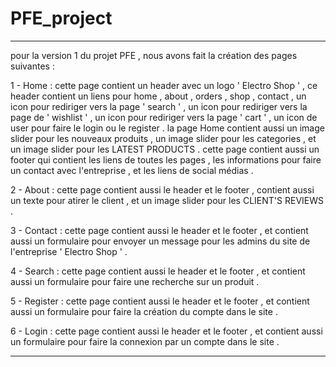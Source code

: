 # PFE_project

************************************************************************************************************************************

pour la version 1 du projet PFE , nous avons fait la création des pages suivantes  : 


1 - Home : cette page contient un header avec un logo ' Electro Shop ' , ce header 
contient un liens pour home , about , orders , shop , contact , un icon pour rediriger 
vers la page ' search ' , un icon pour rediriger vers la page de ' wishlist ' , un icon pour 
rediriger vers la page ' cart ' , un icon de user pour faire le login ou le register .
la page Home contient aussi un image slider pour les nouveaux produits , un image slider 
pour les categories , et un image slider pour les LATEST PRODUCTS .
cette page contient aussi un footer qui contient les liens de toutes les pages , les informations 
pour faire un contact avec l'entreprise , et les liens de social médias .

2 - About : cette page contient aussi le header et le footer , contient aussi un texte pour atirer 
le client , et un image slider pour les CLIENT'S REVIEWS .

3 - Contact : cette page contient aussi le header et le footer , et contient aussi un formulaire 
pour envoyer un message pour les admins du site de l'entreprise ' Electro Shop ' .

4 - Search : cette page contient aussi le header et le footer , et contient aussi un formulaire 
pour faire une recherche sur un produit .

5 - Register : cette page contient aussi le header et le footer , et contient aussi un formulaire 
pour faire la création du compte dans le site .

6 - Login : cette page contient aussi le header et le footer , et contient aussi un formulaire 
pour faire la connexion par un compte dans le site .


************************************************************************************************************************************


